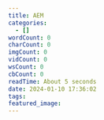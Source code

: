 ```yaml
---
title: AEM
categories:
  - []
wordCount: 0
charCount: 0
imgCount: 0
vidCount: 0
wsCount: 0
cbCount: 0
readTime: About 5 seconds
date: 2024-01-10 17:36:02
tags:
featured_image:
---
```

